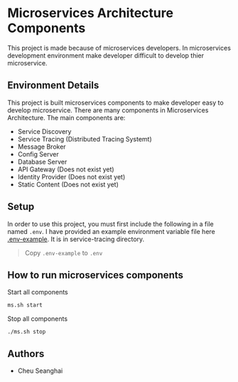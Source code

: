 # Microservices Architecture Components

This project is made because of microservices developers. In microservices development environment make developer difficult to develop thier microservice.

## Environment Details

This project is built microservices components to make developer easy to develop microservice.
There are many components in Microservices Architecture. The main components are:

* Service Discovery
* Service Tracing (Distributed Tracing Systemt)
* Message Broker
* Config Server
* Database Server
* API Gateway (Does not exist yet)
* Identity Provider (Does not exist yet)
* Static Content (Does not exist yet)

## Setup

In order to use this project, you must first include the following in a file named `.env`. I have provided an example environment variable file here [.env-example](https://github.com/seanghai-cheu/ms-components/blob/master/service-tracing/.env-example). It is in service-tracing directory.

> Copy `.env-example` to  `.env` 


## How to run microservices components

Start all components

```bash
ms.sh start
```

Stop all components

```
./ms.sh stop
```

## Authors

* Cheu Seanghai
